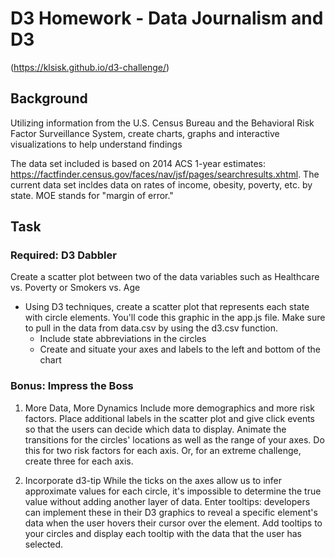 # D3 Homework - Data Journalism and D3

(https://klsisk.github.io/d3-challenge/)

## Background

Utilizing information from the U.S. Census Bureau and the Behavioral Risk Factor Surveillance System, create charts, graphs and interactive visualizations to help understand findings

The data set included is based on 2014 ACS 1-year estimates: https://factfinder.census.gov/faces/nav/jsf/pages/searchresults.xhtml. The current data set incldes data on rates of income, obesity, poverty, etc. by state. MOE stands for "margin of error."

## Task
### Required: D3 Dabbler
Create a scatter plot between two of the data variables such as Healthcare vs. Poverty or Smokers vs. Age

- Using D3 techniques, create a scatter plot that represents each state with circle elements. You'll code this graphic in the app.js file. Make sure to pull in the data from data.csv by using the d3.csv function.
  - Include state abbreviations in the circles
  - Create and situate your axes and labels to the left and bottom of the chart
  
### Bonus: Impress the Boss 
1. More Data, More Dynamics
Include more demographics and more risk factors. Place additional labels in the scatter plot and give click events so that the users can decide which data to display. Animate the transitions for the circles' locations as well as the range of your axes. Do this for two risk factors for each axis. Or, for an extreme challenge, create three for each axis.

2. Incorporate d3-tip
While the ticks on the axes allow us to infer approximate values for each circle, it's impossible to determine the true value without adding another layer of data. Enter tooltips: developers can implement these in their D3 graphics to reveal a specific element's data when the user hovers their cursor over the element. Add tooltips to your circles and display each tooltip with the data that the user has selected. 
